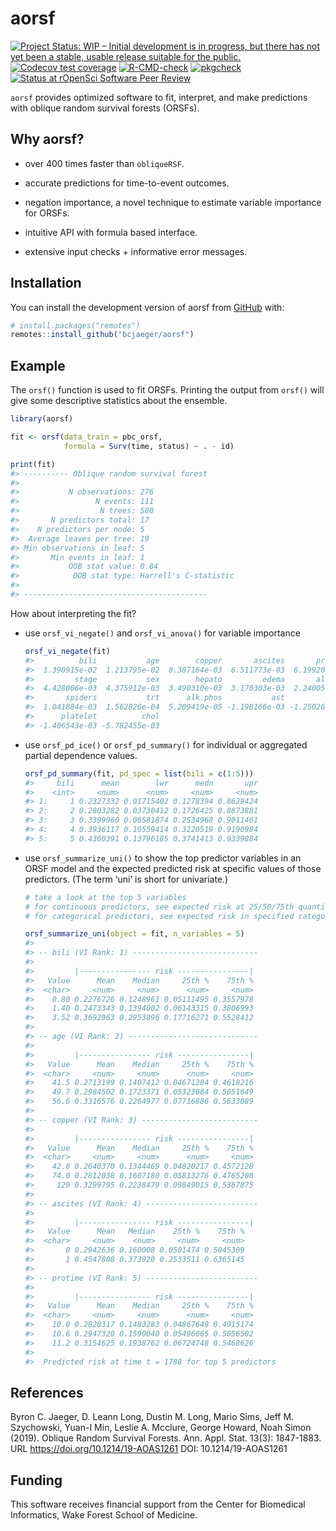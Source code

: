 
<!-- README.md is generated from README.Rmd. Please edit that file -->

# aorsf

<!-- badges: start -->

[![Project Status: WIP – Initial development is in progress, but there
has not yet been a stable, usable release suitable for the
public.](https://www.repostatus.org/badges/latest/wip.svg)](https://www.repostatus.org/#wip)
[![Codecov test
coverage](https://codecov.io/gh/bcjaeger/aorsf/branch/master/graph/badge.svg)](https://app.codecov.io/gh/bcjaeger/aorsf?branch=master)
[![R-CMD-check](https://github.com/bcjaeger/aorsf/workflows/R-CMD-check/badge.svg)](https://github.com/bcjaeger/aorsf/actions)
[![pkgcheck](https://github.com/bcjaeger/aorsf/workflows/pkgcheck/badge.svg)](https://github.com/bcjaeger/aorsf/actions?query=workflow%3Apkgcheck)
[![Status at rOpenSci Software Peer
Review](https://badges.ropensci.org/532_status.svg)](https://github.com/ropensci/software-review/issues/532)
<!-- badges: end -->

`aorsf` provides optimized software to fit, interpret, and make
predictions with oblique random survival forests (ORSFs).

## Why aorsf?

-   over 400 times faster than `obliqueRSF`.

-   accurate predictions for time-to-event outcomes.

-   negation importance, a novel technique to estimate variable
    importance for ORSFs.

-   intuitive API with formula based interface.

-   extensive input checks + informative error messages.

## Installation

You can install the development version of aorsf from
[GitHub](https://github.com/) with:

``` r
# install.packages("remotes")
remotes::install_github("bcjaeger/aorsf")
```

## Example

The `orsf()` function is used to fit ORSFs. Printing the output from
`orsf()` will give some descriptive statistics about the ensemble.

``` r
library(aorsf)

fit <- orsf(data_train = pbc_orsf,
            formula = Surv(time, status) ~ . - id)

print(fit)
#> ---------- Oblique random survival forest
#> 
#>           N observations: 276
#>                 N events: 111
#>                  N trees: 500
#>       N predictors total: 17
#>    N predictors per node: 5
#>  Average leaves per tree: 19
#> Min observations in leaf: 5
#>       Min events in leaf: 1
#>           OOB stat value: 0.84
#>            OOB stat type: Harrell's C-statistic
#> 
#> -----------------------------------------
```

How about interpreting the fit?

-   use `orsf_vi_negate()` and `orsf_vi_anova()` for variable importance

    ``` r
    orsf_vi_negate(fit)
    #>          bili           age        copper       ascites       protime 
    #>  1.390915e-02  1.213795e-02  8.387164e-03  6.511773e-03  6.199208e-03 
    #>         stage           sex        hepato         edema       albumin 
    #>  4.428006e-03  4.375912e-03  3.490310e-03  3.170303e-03  2.240050e-03 
    #>       spiders           trt      alk.phos           ast          trig 
    #>  1.041884e-03  1.562826e-04  5.209419e-05 -1.198166e-03 -1.250260e-03 
    #>      platelet          chol 
    #> -1.406543e-03 -5.782455e-03
    ```

-   use `orsf_pd_ice()` or `orsf_pd_summary()` for individual or
    aggregated partial dependence values.

    ``` r
    orsf_pd_summary(fit, pd_spec = list(bili = c(1:5)))
    #>     bili      mean        lwr      medn       upr
    #>    <int>     <num>      <num>     <num>     <num>
    #> 1:     1 0.2327332 0.01715402 0.1278394 0.8629424
    #> 2:     2 0.2803282 0.03730412 0.1726425 0.8873881
    #> 3:     3 0.3399960 0.06581874 0.2534968 0.9011461
    #> 4:     4 0.3936117 0.10559414 0.3220519 0.9190984
    #> 5:     5 0.4360391 0.13796185 0.3741413 0.9339884
    ```

-   use `orsf_summarize_uni()` to show the top predictor variables in an
    ORSF model and the expected predicted risk at specific values of
    those predictors. (The term ‘uni’ is short for univariate.)

    ``` r
    # take a look at the top 5 variables 
    # for continuous predictors, see expected risk at 25/50/75th quantile
    # for categorical predictors, see expected risk in specified category

    orsf_summarize_uni(object = fit, n_variables = 5)
    #> 
    #> -- bili (VI Rank: 1) ----------------------------
    #> 
    #>         |---------------- risk ----------------|
    #>   Value      Mean    Median     25th %    75th %
    #>  <char>     <num>     <num>      <num>     <num>
    #>    0.80 0.2276726 0.1248961 0.05111495 0.3557978
    #>    1.40 0.2473343 0.1394002 0.06143315 0.3806993
    #>    3.52 0.3692963 0.2953896 0.17716271 0.5528412
    #> 
    #> -- age (VI Rank: 2) -----------------------------
    #> 
    #>         |---------------- risk ----------------|
    #>   Value      Mean    Median     25th %    75th %
    #>  <char>     <num>     <num>      <num>     <num>
    #>    41.5 0.2713199 0.1407412 0.04671284 0.4618216
    #>    49.7 0.2984502 0.1723371 0.05323084 0.5051649
    #>    56.6 0.3316576 0.2264977 0.07716886 0.5633089
    #> 
    #> -- copper (VI Rank: 3) --------------------------
    #> 
    #>         |---------------- risk ----------------|
    #>   Value      Mean    Median     25th %    75th %
    #>  <char>     <num>     <num>      <num>     <num>
    #>    42.8 0.2640370 0.1344469 0.04820217 0.4572128
    #>    74.0 0.2812038 0.1607180 0.05813276 0.4765200
    #>     129 0.3299795 0.2238479 0.09849015 0.5367875
    #> 
    #> -- ascites (VI Rank: 4) -------------------------
    #> 
    #>         |---------------- risk ----------------|
    #>   Value      Mean   Median    25th %    75th %
    #>  <char>     <num>    <num>     <num>     <num>
    #>       0 0.2942636 0.160008 0.0501474 0.5045309
    #>       1 0.4547808 0.373920 0.2533511 0.6365145
    #> 
    #> -- protime (VI Rank: 5) -------------------------
    #> 
    #>         |---------------- risk ----------------|
    #>   Value      Mean    Median     25th %    75th %
    #>  <char>     <num>     <num>      <num>     <num>
    #>    10.0 0.2820317 0.1483283 0.04867649 0.4915174
    #>    10.6 0.2947320 0.1590040 0.05496065 0.5056502
    #>    11.2 0.3154625 0.1938762 0.06724748 0.5468626
    #> 
    #>  Predicted risk at time t = 1788 for top 5 predictors
    ```

## References

Byron C. Jaeger, D. Leann Long, Dustin M. Long, Mario Sims, Jeff M.
Szychowski, Yuan-I Min, Leslie A. Mcclure, George Howard, Noah Simon
(2019). Oblique Random Survival Forests. Ann. Appl. Stat. 13(3):
1847-1883. URL <https://doi.org/10.1214/19-AOAS1261> DOI:
10.1214/19-AOAS1261

## Funding

This software receives financial support from the Center for Biomedical
Informatics, Wake Forest School of Medicine.
